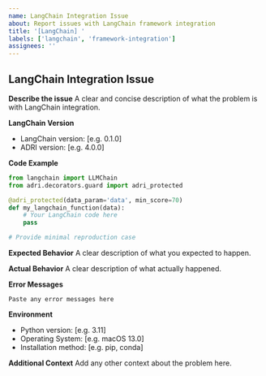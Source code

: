 ```yaml
---
name: LangChain Integration Issue
about: Report issues with LangChain framework integration
title: '[LangChain] '
labels: ['langchain', 'framework-integration']
assignees: ''
---
```


## LangChain Integration Issue

**Describe the issue**
A clear and concise description of what the problem is with LangChain integration.

**LangChain Version**
- LangChain version: [e.g. 0.1.0]
- ADRI version: [e.g. 4.0.0]

**Code Example**
```python
from langchain import LLMChain
from adri.decorators.guard import adri_protected

@adri_protected(data_param='data', min_score=70)
def my_langchain_function(data):
    # Your LangChain code here
    pass

# Provide minimal reproduction case
```

**Expected Behavior**
A clear description of what you expected to happen.

**Actual Behavior**
A clear description of what actually happened.

**Error Messages**
```
Paste any error messages here
```

**Environment**
- Python version: [e.g. 3.11]
- Operating System: [e.g. macOS 13.0]
- Installation method: [e.g. pip, conda]

**Additional Context**
Add any other context about the problem here.
